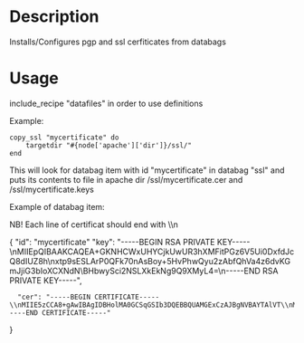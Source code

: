 Description
===========
Installs/Configures pgp and ssl cerfiticates from databags

Usage
=====

include_recipe "datafiles" in order to use definitions

Example:

	copy_ssl "mycertificate" do
		targetdir "#{node['apache']['dir']}/ssl/"
	end

This will look for databag item with id "mycertificate" in databag "ssl" and puts its contents to file in apache dir /ssl/mycertificate.cer and /ssl/mycertificate.keys

Example of databag item:

NB! Each line of certificat should end with \\\\n

{
      "id": "mycertificate"
      "key": "-----BEGIN RSA PRIVATE KEY-----\\nMIIEpQIBAAKCAQEA+GKNHCWxUHYCjkUwUR3hXMFitPGz6V5Ui0DxfdJcQ8dIUZ8h\\nxtp9sESLArP0QFk70nAsBoy+5HvPhwQyu2zAbfQhVa4z6dvKGmJjiG3bIoXCXNdN\\BHbwySci2NSLXkEkNg9Q9XMyL4=\\n-----END RSA PRIVATE KEY-----",

      "cer": "-----BEGIN CERTIFICATE-----\\nMIIE5zCCA8+gAwIBAgIDBHolMA0GCSqGSIb3DQEBBQUAMGExCzAJBgNVBAYTAlVT\\nMRYwFAYDVQQKEw1HZW9UcnVzdCBJbmMuMR0wGwYDVQQLExREb21haW4gVmFsaWRh\\ndGVkIFNTTDEbMBkGA1UEAxMSR2VvVHJ1c3QgRFYgU1NMIENBMB4XDTEyMDYxODIy\\nMjUzOVoXDQGCCsGAQUFBzAB\\nhhhodHRwOi8vb2NzcC5nZW90cnVzdC5jb20wDQYJKoZIhvcNAQEFBQADggEBADOR\\nNxHbQPnejLICiHevYyHBWeUz12OYjf+xLQ=\\n-----END CERTIFICATE-----"
}